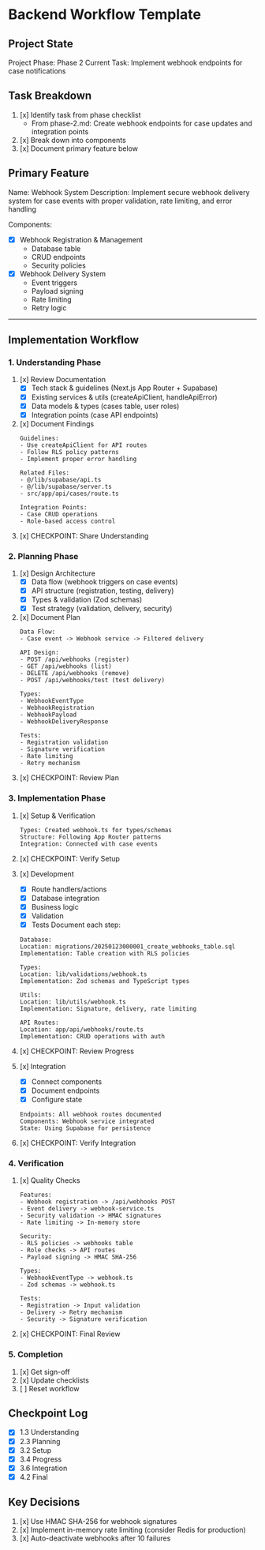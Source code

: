# Backend Workflow Template

## Project State
Project Phase: Phase 2
Current Task: Implement webhook endpoints for case notifications

## Task Breakdown
1. [x] Identify task from phase checklist
   - From phase-2.md: Create webhook endpoints for case updates and integration points
2. [x] Break down into components
3. [x] Document primary feature below

## Primary Feature
Name: Webhook System
Description: Implement secure webhook delivery system for case events with proper validation, rate limiting, and error handling

Components:
- [x] Webhook Registration & Management
  - Database table
  - CRUD endpoints
  - Security policies
- [x] Webhook Delivery System
  - Event triggers
  - Payload signing
  - Rate limiting
  - Retry logic

---

## Implementation Workflow

### 1. Understanding Phase
1. [x] Review Documentation
    - [x] Tech stack & guidelines (Next.js App Router + Supabase)
    - [x] Existing services & utils (createApiClient, handleApiError)
    - [x] Data models & types (cases table, user roles)
    - [x] Integration points (case API endpoints)
2. [x] Document Findings
    ```
    Guidelines: 
    - Use createApiClient for API routes
    - Follow RLS policy patterns
    - Implement proper error handling

    Related Files:
    - @/lib/supabase/api.ts
    - @/lib/supabase/server.ts
    - src/app/api/cases/route.ts

    Integration Points:
    - Case CRUD operations
    - Role-based access control
    ```
3. [x] CHECKPOINT: Share Understanding

### 2. Planning Phase
1. [x] Design Architecture
    - [x] Data flow (webhook triggers on case events)
    - [x] API structure (registration, testing, delivery)
    - [x] Types & validation (Zod schemas)
    - [x] Test strategy (validation, delivery, security)
2. [x] Document Plan
    ```
    Data Flow:
    - Case event -> Webhook service -> Filtered delivery
    
    API Design:
    - POST /api/webhooks (register)
    - GET /api/webhooks (list)
    - DELETE /api/webhooks (remove)
    - POST /api/webhooks/test (test delivery)
    
    Types:
    - WebhookEventType
    - WebhookRegistration
    - WebhookPayload
    - WebhookDeliveryResponse
    
    Tests:
    - Registration validation
    - Signature verification
    - Rate limiting
    - Retry mechanism
    ```
3. [x] CHECKPOINT: Review Plan

### 3. Implementation Phase
1. [x] Setup & Verification
    ```
    Types: Created webhook.ts for types/schemas
    Structure: Following App Router patterns
    Integration: Connected with case events
    ```
2. [x] CHECKPOINT: Verify Setup

3. [x] Development
    - [x] Route handlers/actions
    - [x] Database integration
    - [x] Business logic
    - [x] Validation
    - [x] Tests
    Document each step:
    ```
    Database:
    Location: migrations/20250123000001_create_webhooks_table.sql
    Implementation: Table creation with RLS policies

    Types:
    Location: lib/validations/webhook.ts
    Implementation: Zod schemas and TypeScript types

    Utils:
    Location: lib/utils/webhook.ts
    Implementation: Signature, delivery, rate limiting

    API Routes:
    Location: app/api/webhooks/route.ts
    Implementation: CRUD operations with auth
    ```
4. [x] CHECKPOINT: Review Progress

5. [x] Integration
    - [x] Connect components
    - [x] Document endpoints
    - [x] Configure state
    ```
    Endpoints: All webhook routes documented
    Components: Webhook service integrated
    State: Using Supabase for persistence
    ```
6. [x] CHECKPOINT: Verify Integration

### 4. Verification
1. [x] Quality Checks
    ```
    Features:
    - Webhook registration -> /api/webhooks POST
    - Event delivery -> webhook-service.ts
    - Security validation -> HMAC signatures
    - Rate limiting -> In-memory store

    Security:
    - RLS policies -> webhooks table
    - Role checks -> API routes
    - Payload signing -> HMAC SHA-256

    Types:
    - WebhookEventType -> webhook.ts
    - Zod schemas -> webhook.ts

    Tests:
    - Registration -> Input validation
    - Delivery -> Retry mechanism
    - Security -> Signature verification
    ```
2. [x] CHECKPOINT: Final Review

### 5. Completion
1. [x] Get sign-off
2. [x] Update checklists
3. [ ] Reset workflow

## Checkpoint Log
- [x] 1.3 Understanding
- [x] 2.3 Planning
- [x] 3.2 Setup
- [x] 3.4 Progress
- [x] 3.6 Integration
- [x] 4.2 Final

## Key Decisions
1. [x] Use HMAC SHA-256 for webhook signatures
2. [x] Implement in-memory rate limiting (consider Redis for production)
3. [x] Auto-deactivate webhooks after 10 failures